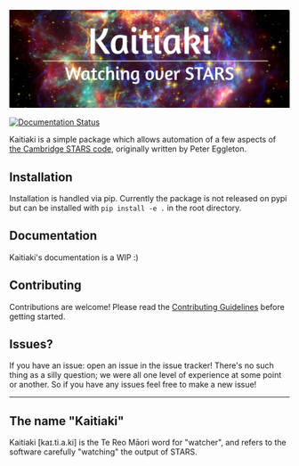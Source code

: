 ![Kaitiaki Logo](KaitiakiLogo.png)

[![Documentation Status](https://readthedocs.org/projects/kaitiaki/badge/?version=latest)](https://kaitiaki.readthedocs.io/en/latest/?badge=latest)

Kaitiaki is a simple package which allows automation of a few aspects of [the Cambridge STARS code](https://people.ast.cam.ac.uk/~stars/), originally written by Peter Eggleton.

## Installation

Installation is handled via pip. Currently the package is not released on pypi but can be installed with `pip install -e .` in the root directory.

## Documentation

Kaitiaki's documentation is a WIP :)

## Contributing

Contributions are welcome! Please read the [Contributing Guidelines](CONTRIBUTING.md) before getting started.

## Issues?

If you have an issue: open an issue in the issue tracker! There's no such thing as a silly question; we were all one level of experience at some point or another. So if you have any issues feel free to make a new issue!

---

## The name "Kaitiaki"

Kaitiaki [kaɪ.ti.a.ki] is the Te Reo Māori word for "watcher", and refers to the software carefully "watching" the output of STARS.